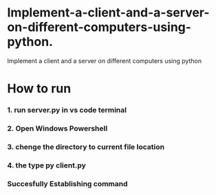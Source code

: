 # Implement-a-client-and-a-server-on-different-computers-using-python.
Implement a client and a server on different computers using python

# How to run 

### 1. run server.py in vs code terminal

### 2. Open Windows Powershell

### 3. chenge the directory to current file location

### 4. the type py client.py

### Succesfully Establishing command 
